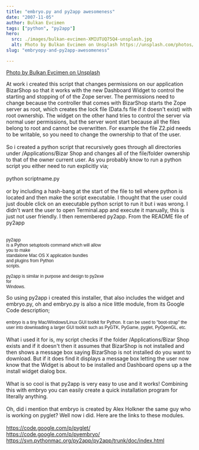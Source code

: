 ```yaml
---
title: "embryo.py and py2app awesomeness"
date: "2007-11-05"
author: Bulkan Evcimen
tags: ["python", "py2app"]
hero: 
  src: ./images/bulkan-evcimen-XMIUTUQ75Q4-unsplash.jpg
  alt: Photo by Bulkan Evcimen on Unsplash https://unsplash.com/photos/XMIUTUQ75Q4
slug: "embryopy-and-py2app-awesomeness"

---
```


[Photo by Bulkan Evcimen on Unsplash](https://unsplash.com/photos/XMIUTUQ75Q4)

At work i created this script that changes permissions on our application BizarShop so that it works with the new Dashboard Widget to control the starting and stopping of of the Zope server. The permissions need to change because the controller that comes with BizarShop starts the Zope server as root, which creates the lock file (Data.fs file if it doesn't exist) with root ownership. The widget on the other hand tries to control the server via normal user permissions, but the server wont start because all the files belong to root and cannot be overwritten. For example the file Z2.pid needs to be writable, so you need to change the ownership to that of the user.<br /><br />So i created a python script that recursively goes through all directories under /Applications/Bizar Shop and changes all of the file/folder ownership to that of the owner current user. As you probably know to run a python script you either need to run explicitly via;<br /><br />python scriptname.py<br /><br />or by including a hash-bang at the start of the file to tell where python is located and then make the script executable. I thought that the user could just double click on an executable python script to run it but i was wrong.  I didn't want the user to open Terminal.app and execute it manually, this is just not user friendly. I then remembered py2app.  From the README file of py2app<br /><br /><pre><span style=";font-family:arial;font-size:85%;"  >py2app is a Python setuptools command which will allow<br />you to make standalone Mac OS X application bundles<br />and plugins from Python scripts.<br /><br />py2app is similar in purpose and design to py2exe for<br />Windows.</span><br /></pre>So using py2app i created this installer, that also includes the widget and embryo.py, oh and embryo.py is also a nice little module, from its Google Code description;<br /><br /><span style=";font-family:arial;font-size:85%;"  >embryo is a tiny Mac/Windows/Linux GUI toolkit for Python. It can be used to "boot-strap" the user into downloading a larger GUI toolkit such as PyGTK, PyGame, pyglet, PyOpenGL, etc.</span><br /><br />What i used it for is, my script checks if the folder /Applications/Bizar Shop exists and if it doesn't then it assumes that BizarShop is not installed and then shows a  message box saying BizarShop is not installed do you want to download.  But if it does find it displays a message box letting the user now know that the Widget is about to be installed and Dashboard opens up  a the install widget dialog box.<br /><br />What is so cool is that py2app is very easy to use  and it works! Combining this with embryo you can easily create a quick installation program for literally anything.<br /><br />Oh, did i mention that embryo is created by Alex Holkner  the same guy  who is working on pyglet? Well now i did. Here are the links to these modules.<br /><br /><a href="https://code.google.com/p/pyglet/">https://code.google.com/p/pyglet/</a><br /><a href="https://code.google.com/p/pyembryo/">https://code.google.com/p/pyembryo/</a><br /><a href="https://svn.pythonmac.org/py2app/py2app/trunk/doc/index.html">https://svn.pythonmac.org/py2app/py2app/trunk/doc/index.html</a>
<br /><br />
